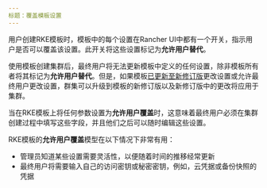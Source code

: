 ```yaml
---
标题：覆盖模板设置
---
```


用户创建RKE模板时，模板中的每个设置在Rancher UI中都有一个开关，指示用户是否可以覆盖该设置。此开关将这些设置标记为**允许用户替代**。

使用模板创建集群后，最终用户将无法更新模板中定义的任何设置，除非模板所有者将其标记为**允许用户替代**。但是，如果模板[已更新至新修订版](/docs/admin-settings/rke-templates/creating-and-revising)更改设置或允许最终用户更改设置，群集可以升级到模板的新修订版以及新修订版中的更改将应用于集群。

当在RKE模板上将任何参数设置为**允许用户覆盖**时，这意味着最终用户必须在集群创建过程中填写这些字段，并且他们之后可以随时编辑这些设置。

RKE模板的**允许用户覆盖**模型在以下情况下非常有用：

- 管理员知道某些设置需要灵活性，以便随着时间的推移经常更新
- 最终用户将需要输入自己的访问密钥或秘密密钥，例如，云凭据或备份快照的凭据
